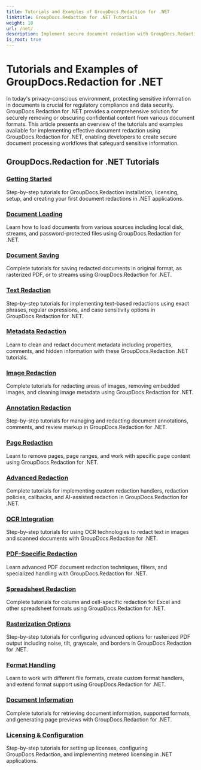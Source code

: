 ```yaml
---
title: Tutorials and Examples of GroupDocs.Redaction for .NET 
linktitle: GroupDocs.Redaction for .NET Tutorials
weight: 10
url: /net/
description: Implement secure document redaction with GroupDocs.Redaction for .NET. Learn to remove sensitive text, metadata, and images with step-by-step tutorials and examples.
is_root: true
---
```


# Tutorials and Examples of GroupDocs.Redaction for .NET

In today's privacy-conscious environment, protecting sensitive information in documents is crucial for regulatory compliance and data security. GroupDocs.Redaction for .NET provides a comprehensive solution for securely removing or obscuring confidential content from various document formats. This article presents an overview of the tutorials and examples available for implementing effective document redaction using GroupDocs.Redaction for .NET, enabling developers to create secure document processing workflows that safeguard sensitive information.

## GroupDocs.Redaction for .NET Tutorials

### [Getting Started](./getting-started/)
Step-by-step tutorials for GroupDocs.Redaction installation, licensing, setup, and creating your first document redactions in .NET applications.

### [Document Loading](./document-loading/)
Learn how to load documents from various sources including local disk, streams, and password-protected files using GroupDocs.Redaction for .NET.

### [Document Saving](./document-saving/)
Complete tutorials for saving redacted documents in original format, as rasterized PDF, or to streams using GroupDocs.Redaction for .NET.

### [Text Redaction](./text-redaction/)
Step-by-step tutorials for implementing text-based redactions using exact phrases, regular expressions, and case sensitivity options in GroupDocs.Redaction for .NET.

### [Metadata Redaction](./metadata-redaction/)
Learn to clean and redact document metadata including properties, comments, and hidden information with these GroupDocs.Redaction .NET tutorials.

### [Image Redaction](./image-redaction/)
Complete tutorials for redacting areas of images, removing embedded images, and cleaning image metadata using GroupDocs.Redaction for .NET.

### [Annotation Redaction](./annotation-redaction/)
Step-by-step tutorials for managing and redacting document annotations, comments, and review markup in GroupDocs.Redaction for .NET.

### [Page Redaction](./page-redaction/)
Learn to remove pages, page ranges, and work with specific page content using GroupDocs.Redaction for .NET.

### [Advanced Redaction](./advanced-redaction/)
Complete tutorials for implementing custom redaction handlers, redaction policies, callbacks, and AI-assisted redaction in GroupDocs.Redaction for .NET.

### [OCR Integration](./ocr-integration/)
Step-by-step tutorials for using OCR technologies to redact text in images and scanned documents with GroupDocs.Redaction for .NET.

### [PDF-Specific Redaction](./pdf-specific-redaction/)
Learn advanced PDF document redaction techniques, filters, and specialized handling with GroupDocs.Redaction for .NET.

### [Spreadsheet Redaction](./spreadsheet-redaction/)
Complete tutorials for column and cell-specific redaction for Excel and other spreadsheet formats using GroupDocs.Redaction for .NET.

### [Rasterization Options](./rasterization-options/)
Step-by-step tutorials for configuring advanced options for rasterized PDF output including noise, tilt, grayscale, and borders in GroupDocs.Redaction for .NET.

### [Format Handling](./format-handling/)
Learn to work with different file formats, create custom format handlers, and extend format support using GroupDocs.Redaction for .NET.

### [Document Information](./document-information/)
Complete tutorials for retrieving document information, supported formats, and generating page previews with GroupDocs.Redaction for .NET.

### [Licensing & Configuration](./licensing-configuration/)
Step-by-step tutorials for setting up licenses, configuring GroupDocs.Redaction, and implementing metered licensing in .NET applications.